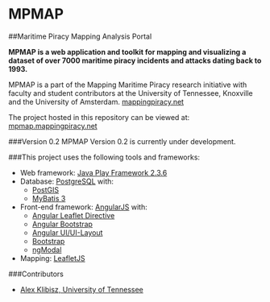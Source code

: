 MPMAP
=====

##Maritime Piracy Mapping Analysis Portal

**MPMAP is a web application and toolkit for mapping and visualizing a dataset of over 7000 maritime piracy incidents and attacks dating back to 1993.**

MPMAP is a part of the Mapping Maritime Piracy research initiative with faculty and student contributors at the University of Tennessee, Knoxville and the University of Amsterdam. [mappingpiracy.net](http://mappingpiracy.net)

The project hosted in this repository can be viewed at: [mpmap.mappingpiracy.net](http://mappingpiracy.net)

###Version 0.2
MPMAP Version 0.2 is currently under development.

###This project uses the following tools and frameworks:
- Web framework: [Java Play Framework 2.3.6](https://www.playframework.com/)
- Database: [PostgreSQL](http://www.postgresql.org/) with:
  - [PostGIS](http://postgis.net/)
  - [MyBatis 3](https://github.com/mybatis/mybatis-3)
- Front-end framework: [AngularJS](https://angularjs.org/) with:
  - [Angular Leaflet Directive](https://github.com/tombatossals/angular-leaflet-directive)
  - [Angular Bootstrap](https://github.com/angular-ui/bootstrap)
  - [Angular UI/UI-Layout](https://github.com/angular-ui/ui-layout)
  - [Bootstrap](https://github.com/twbs/bootstrap)
  - [ngModal](https://github.com/adamalbrecht/ngModal)
- Mapping: [LeafletJS](https://github.com/Leaflet/Leaflet)

###Contributors
- [Alex Klibisz, University of Tennessee](http://alexklibisz.github.io)
